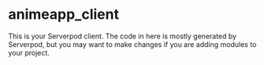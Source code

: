 # animeapp_client

This is your Serverpod client. The code in here is mostly generated by
Serverpod, but you may want to make changes if you are adding modules to your
project.
